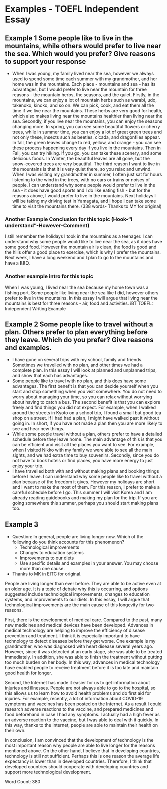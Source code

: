 # Examples - TOEFL Independent Essay

## Example 1 Some people like to live in the mountains, while others would prefer to live near the sea. Which would you prefer? Give reasons to support your response

* When I was young, my family lived near the sea, however we always used to spend some time each summer with my grandmother, and her home was in the mountains. Each place - mountains and sea - has its advantages, but I would prefer to live near the mountain for three reasons - the mountain herbs, the seasons, and the quiet. Firstly, in the mountains, we can enjoy a lot of mountain herbs such as warabi, udo, takenoko, kinoko, and so on. We can pick, cook, and eat them all the time if we live near the mountains. These herbs are very good for health, which also makes living near the mountains healthier than living near the sea. Secondly, if you live near the mountains, you can enjoy the seasons changing more. In spring, you can see some beautiful flowers or cherry trees, while in summer time, you can enjoy a lot of great green trees and not only these, insects such as beetles, cicada, and dragonflies appear. In fall, the green leaves change to red, yellow, and orange - you can see these process happening every day if you live in the mountains. Then in Fall, you can try hiking. If you go, you can take these scenery, and some delicious foods. In Winter, the beautiful leaves are all gone, but the snow-covered trees are very beautiful. The third reason I want to live in the mountains is that it is very quiet there, so you relax and unwind. When I was visiting my grandmother in summer, I often just sat for hours listening to the wind in the trees, with no cars or trains or noises of people. I can understand why some people would prefer to live in the sea - it does have good sports and I do like eating fish - but for the reasons above, I would prefer to live in the mountains. Next holidays I will be taking my driving test in Yamagata, and I hope I can take some time to visit the mountains there. (338 words- Thanks to MY for original) 

### Another Example Conclusion for this topic (Hook-“I understand”-However-Comment)
I still remember the holidays I took in the mountains as a teenager. I can understand why some people would like to live near the sea, as it does have some good food. However the mountain air is clean, the food is good and the hills offer a good place to exercise, which is why I prefer the mountains. Next week, I have a long weekend and I plan to go to the mountains and have a BBQ.


### Another example intro for this topic
When I was young, I lived near the sea because my home town was a fishing port. Some people like living near the sea like I did, however others prefer to live in the mountains. In this essay I will argue that living near the mountains is best for three reasons -  air, food and activities.
iBT TOEFL: Independent Writing Example 

## Example 2 Some people like to travel without a plan. Others prefer to plan everything before they leave. Which do you prefer? Give reasons and examples. 

* I have gone on several trips with my school, family and friends. Sometimes we travelled with no plan, and other times we had a complete plan. In this essay I will look at planned and unplanned trips, and show that each has advantages. 
* Some people like to travel with no plan, and this does have some advantages. The first benefit is that you can decide yourself when you start and stop something when you visit somewhere. You do not need to worry about managing your time, so you can relax without worrying about having to catch a bus. The second benefit is that you can explore freely and find things you did not expect. For example, when I walked around the streets in Kyoto on a school trip, I found a small but good tea shop on a street. If I had had a plan, I might have walked past it without going in. In short, if you have not made a plan then you are more likely to see and hear new things. 
* While some people travel without a plan, others prefer to have a detailed schedule before they leave home.  The main advantage of this is that you can be efficient and visit all the places you want to see. For example, when I visited Nikko with my family we were able to see all the main sights, and we had extra time to buy souvenirs. Secondly, since you do not have to book hotels or find places, you have more energy to just enjoy your trip.
* I have travelled both with and without making plans and booking things before I leave. I can understand why some people like to travel without a plan because of the freedom it gives. However my holidays are short and I want to make the most of them. For this reason, I prefer to make a careful schedule before I go. This summer I will visit Korea and I am already reading guidebooks and making my plan for the trip. If you are going somewhere this summer, perhaps you should start making plans too.  


## Example 3
* Question:  In general, people are living longer now. Which of the following do you think accounts for this phenomenon?
    * Technological improvements 
    * Changes to education systems 
    * Improvements to our diets 
    * Use specific details and examples in your answer.  You may choose more than one cause.
* Thanks to MK in EITC for original. 


People are living longer than ever before. They are able to be active even at an older age. It is a topic of debate why this is occurring, and options suggested include technological improvements, changes to education systems, and improvements to our diets. In this essay, I will argue that technological improvements are the main cause of this longevity for two reasons.

First, there is the development of medical care. Compared to the past, many new medicines and medical devices have been developed. Advances in medical technology are helping to improve the efficiency of disease prevention and treatment. I think it is especially important to have technology to detect diseases before they get worse. One example is my grandmother, who was diagnosed with heart disease several years ago. However, since it was detected at an early stage, she was able to be treated immediately. In addition, she was able to finish the treatment without putting too much burden on her body. In this way, advances in medical technology have enabled people to receive treatment before it is too late and maintain good health for longer.

Second, the Internet has made it easier for us to get information about injuries and illnesses. People are not always able to go to the hospital, so this allows us to learn how to avoid health problems and do first aid for injuries. For example, recently, a lot of information about COVID-19 symptoms and vaccines has been posted on the Internet. As a result I could research adverse reactions to the vaccine, and prepared medicines and food beforehand in case I had any symptoms. I actually had a high fever as an adverse reaction to the vaccine, but I was able to deal with it quickly. In this way, thanks to the Internet, people are able to maintain their health on their own.

In conclusion, I am convinced that the development of technology is the most important reason why people are able to live longer for the reasons mentioned above. On the other hand, I believe that in developing countries, technology is still not sufficient. Perhaps this is one reason the average life expectancy is lower than in developed countries. Therefore, I think that developed countries should cooperate with developing countries and support more technological development. 

Word Count: 380

 


